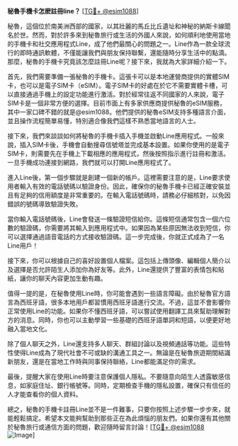 **秘魯手機卡怎麽註冊line？** [[TG💪+ @esim1088](https://t.me/s/esim1088)]

秘魯，這個位於南美洲西部的國家，以其壯麗的馬丘比丘遺址和神秘的納斯卡線聞名於世。然而，對於許多來到秘魯旅行或生活的外國人來說，如何順利地使用當地的手機卡和社交應用程式Line，成了他們最關心的問題之一。Line作為一款全球流行的即時通訊軟體，不僅能讓我們與朋友保持聯繫，還能隨時分享生活中的點滴。那麼，秘魯的手機卡究竟該怎麼註冊Line呢？接下來，我就為大家詳細介紹一下。

首先，我們需要準備一張秘魯的手機卡。這張卡可以是本地運營商提供的實體SIM卡，也可以是電子SIM卡（eSIM）。電子SIM卡的好處在於它不需要實體卡槽，可以直接通過手機上的設定功能進行激活。對於經常往返不同國家的人來說，電子SIM卡是一個非常方便的選擇。目前市面上有多家供應商提供秘魯的eSIM服務，其中一家口碑不錯的就是@esim1088。他們提供的秘魯eSIM支持多種語言介面，並且操作流程簡單易懂，特別適合像我們這樣不熟悉當地語言的人士。

接下來，我們來談談如何將秘魯的手機卡插入手機並啟動Line應用程式。一般來說，插入SIM卡後，手機會自動搜尋信號塔並完成基本設置。如果你使用的是電子SIM卡，則需要先在手機上下載相應的應用程式，然後按照指示進行註冊和激活。一旦手機成功連接到網路，我們就可以打開Line應用程式了。

進入Line後，第一個步驟就是創建一個新的帳戶。這裡需要注意的是，Line要求使用者輸入有效的電話號碼以驗證身份。因此，確保你的秘魯手機卡已經正確安裝並且有足夠的信用額度是非常重要的。在輸入電話號碼時，請務必仔細核對，以免因錯誤的號碼導致驗證失敗。

當你輸入電話號碼後，Line會發送一條驗證短信給你。這條短信通常包含一個六位數的驗證碼，你需要將其輸入到應用程式中。如果因為某些原因無法收到短信，你可以選擇通過語音電話的方式接收驗證碼。這一步完成後，你就正式成為了一名Line用戶！

接下來，你可以根據自己的喜好設置個人檔案。這包括上傳頭像、編輯個人簡介以及選擇是否允許陌生人添加你為好友等。此外，Line還提供了豐富的表情包和貼紙，讓你的聊天內容更加生動有趣。

值得一提的是，在秘魯使用Line時，你可能會遇到一些語言障礙。由於秘魯官方語言為西班牙語，很多本地用戶都習慣用西班牙語進行交流。不過，這並不會影響你正常使用Line的功能。如果你不懂西班牙語，可以嘗試使用翻譯工具來幫助理解對方的消息。同時，你也可以主動學習一些基礎的西班牙語單詞和短語，以便更好地融入當地文化。

除了個人聊天之外，Line還支持多人聊天、群組討論以及視頻通話等功能。這些特性使得Line成為了現代社會不可或缺的溝通工具之一。無論是在秘魯旅遊期間結識新朋友，還是在當地工作時與同事保持聯絡，Line都能滿足你的需求。

最後，提醒大家在使用Line時要注意保護個人隱私。不要隨意向陌生人透露敏感信息，如家庭住址、銀行帳號等。同時，定期檢查手機的隱私設置，確保只有信任的人才能查看你的個人資料。

總之，秘魯的手機卡註冊Line並不是一件難事，只要你按照上述步驟一步步來，就能輕鬆搞定。希望本文能夠幫助到那些正在為此煩惱的朋友們。如果你還有其他關於秘魯旅行或通信方面的問題，歡迎隨時留言討論！[[TG💪+ @esim1088](https://t.me/s/esim1088) ![Image](https://i.postimg.cc/4NQfJmqS/Snipaste-2025-05-13-00-14-12.png)]